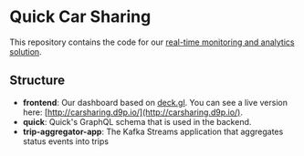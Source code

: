 # Quick Car Sharing 

This repository contains the code for our [real-time monitoring and analytics
solution](https://d9p.io/solution-real-time-monitoring-and-analytics/).

## Structure


* **frontend**: Our dashboard based on [deck.gl](https://deck.gl/). You can see
  a live version here: [http://carsharing.d9p.io/](http://carsharing.d9p.io/).
* **quick**: Quick's GraphQL schema that is used in the backend.
* **trip-aggregator-app**: The Kafka Streams application that aggregates status
  events into trips
